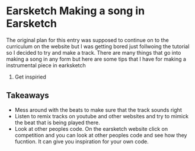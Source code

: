 # Earsketch Making a song in Earsketch

The original plan for this entry was supposed to continue on to the curriculum on the website but I was getting bored just follwoing
the tutorial so I decided to try and make a track. There are many things that go into making a song in any form but here are some 
tips that I have for making a instrumental piece in earksketch

1. Get inspiried 




## Takeaways
- Mess around with the beats to make sure that the track sounds right 
- Listen to remix tracks on youtube and other websites and try to mimick the beat that is being played there.
- Look at other peoples code. On the earsketch website click on competition and you can look at other peoples code and see how they fucntion.
It can give you inspiration for your own code.


